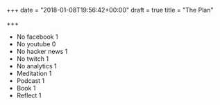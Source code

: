 +++
date = "2018-01-08T19:56:42+00:00"
draft = true
title = "The Plan"

+++
* No facebook 1
* No youtube 0
* No hacker news 1
* No twitch 1
* No analytics 1
* Meditation 1
* Podcast 1
* Book 1
* Reflect 1